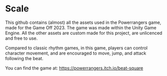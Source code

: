 # Scale
This github contains (almost) all the assets used in the Powerrangers game, made for the Game Off 2023. The game was made within the Unity Game Engine.
All the other assets are custom made for this project, are unlicenced and free to use.

Compared to classic rhythm games, in this game, players can control character movement, and are encouraged to move, jump, and attack following the beat.

You can find the game at: https://powerrangers.itch.io/beat-square
